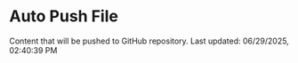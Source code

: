 # Auto Push File

Content that will be pushed to GitHub repository.
Last updated: 06/29/2025, 02:40:39 PM